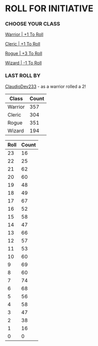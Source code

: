 # ROLL FOR INITIATIVE
### CHOOSE YOUR CLASS

[Warrior | +1 To Roll](https://github.com/benjaminsampica/benjaminsampica/issues/new?title=roll%7Cwarrior&body=Just+click+%27Submit+new+issue%27.)

[Cleric | +1 To Roll](https://github.com/benjaminsampica/benjaminsampica/issues/new?title=roll%7Ccleric&body=Just+click+%27Submit+new+issue%27.)

[Rogue | +3 To Roll](https://github.com/benjaminsampica/benjaminsampica/issues/new?title=roll%7Crogue&body=Just+click+%27Submit+new+issue%27.)

[Wizard | -1 To Roll](https://github.com/benjaminsampica/benjaminsampica/issues/new?title=roll%7Cwizard&body=Just+click+%27Submit+new+issue%27.)
### LAST ROLL BY
[ClaudioDev233](https://www.github.com/ClaudioDev233) - as a warrior rolled a 2!

|Class|Count|
|-|-|
|Warrior|357|
|Cleric|304|
|Rogue|351|
|Wizard|194|

|Roll|Count|
|-|-|
|23|16
|22|25
|21|62
|20|60
|19|48
|18|49
|17|67
|16|52
|15|58
|14|47
|13|66
|12|57
|11|53
|10|60
|9|69
|8|60
|7|74
|6|68
|5|56
|4|58
|3|47
|2|38
|1|16
|0|0
